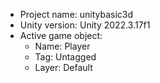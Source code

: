 <!-- UNITY CODE ASSIST INSTRUCTIONS START -->
- Project name: unitybasic3d
- Unity version: Unity 2022.3.17f1
- Active game object:
  - Name: Player
  - Tag: Untagged
  - Layer: Default
<!-- UNITY CODE ASSIST INSTRUCTIONS END -->